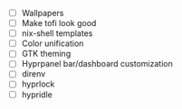 - [ ] Wallpapers
- [ ] Make tofi look good
- [ ] nix-shell templates
- [ ] Color unification
- [ ] GTK theming
- [ ] Hyprpanel bar/dashboard customization
- [ ] direnv
- [ ] hyprlock
- [ ] hypridle
